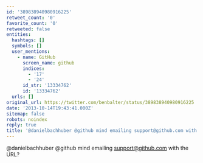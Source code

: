 ```yaml
---
id: '389838940980916225'
retweet_count: '0'
favorite_count: '0'
retweeted: false
entities:
  hashtags: []
  symbols: []
  user_mentions:
    - name: GitHub
      screen_name: github
      indices:
        - '17'
        - '24'
      id_str: '13334762'
      id: '13334762'
  urls: []
original_url: https://twitter.com/benbalter/status/389838940980916225
date: '2013-10-14T19:43:41.000Z'
sitemap: false
robots: noindex
reply: true
title: '@danielbachhuber @github mind emailing support@github.com with the URL?'
---
```


@danielbachhuber @github mind emailing support@github.com with the URL?